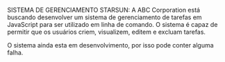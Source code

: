 SISTEMA DE GERENCIAMENTO STARSUN: A ABC Corporation está buscando desenvolver um sistema de gerenciamento de tarefas em JavaScript para ser utilizado em linha de comando. O sistema é capaz de permitir que os usuários criem, visualizem, editem e excluam tarefas.

O sistema ainda esta em desenvolvimento, por isso pode conter alguma falha.
